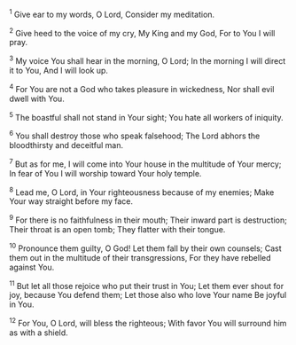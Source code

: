 <sup>1</sup> 
Give ear to my words, O Lord, Consider my meditation. 

<sup>2</sup> 
Give heed to the voice of my cry, My King and my God, For to You I will pray. 

<sup>3</sup> 
My voice You shall hear in the morning, O Lord; In the morning I will direct it to You, And I will look up. 

<sup>4</sup> 
For You are not a God who takes pleasure in wickedness, Nor shall evil dwell with You. 

<sup>5</sup> 
The boastful shall not stand in Your sight; You hate all workers of iniquity. 

<sup>6</sup> 
You shall destroy those who speak falsehood; The Lord abhors the bloodthirsty and deceitful man. 

<sup>7</sup> 
But as for me, I will come into Your house in the multitude of Your mercy; In fear of You I will worship toward Your holy temple. 

<sup>8</sup> 
Lead me, O Lord, in Your righteousness because of my enemies; Make Your way straight before my face. 

<sup>9</sup> 
For there is no faithfulness in their mouth; Their inward part is destruction; Their throat is an open tomb; They flatter with their tongue. 

<sup>10</sup> 
Pronounce them guilty, O God! Let them fall by their own counsels; Cast them out in the multitude of their transgressions, For they have rebelled against You. 

<sup>11</sup> 
But let all those rejoice who put their trust in You; Let them ever shout for joy, because You defend them; Let those also who love Your name Be joyful in You. 

<sup>12</sup> 
For You, O Lord, will bless the righteous; With favor You will surround him as with a shield.